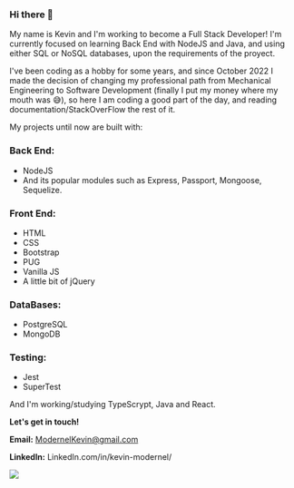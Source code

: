 ### Hi there 👋

My name is Kevin and I'm working to become a Full Stack Developer! I'm currently focused on learning Back End with NodeJS and Java, and using either SQL or NoSQL databases, upon the requirements of the proyect.

I've been coding as a hobby for some years, and since October 2022 I made the decision of changing my professional path from Mechanical Engineering to Software Development (finally I put my money where my mouth was :sweat_smile:), so here I am coding a good part of the day, and reading documentation/StackOverFlow the rest of it.

My projects until now are built with:

### Back End:
  - NodeJS
  - And its popular modules such as Express, Passport, Mongoose, Sequelize.

### Front End:
  - HTML
  - CSS
  - Bootstrap
  - PUG
  - Vanilla JS
  - A little bit of jQuery

### DataBases:
  - PostgreSQL
  - MongoDB

### Testing:
  - Jest
  - SuperTest

And I'm working/studying TypeScrypt, Java and React.

**Let's get in touch!**

**Email:** ModernelKevin@gmail.com

**LinkedIn:** LinkedIn.com/in/kevin-modernel/




![](https://komarev.com/ghpvc/?username=KevinModernel)
